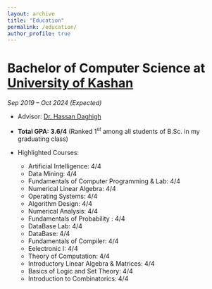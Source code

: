 ```yaml
---
layout: archive
title: "Education"
permalink: /education/
author_profile: true
---
```


# Bachelor of Computer Science at [University of Kashan](https://kashanu.ac.ir/en)

*Sep 2019 – Oct 2024 (Expected)*

- Advisor: [Dr. Hassan Daghigh   ](https://faculty.kashanu.ac.ir/daghigh/en)

- **Total GPA: 3.6/4**  (Ranked $1^s{^t}$ among all students of B.Sc. in my graduating class)

- Highlighted Courses:
   - Artificial Intelligence: 4/4
   - Data Mining: 4/4
   - Fundamentals of Computer Programming & Lab: 4/4
   - Numerical Linear Algebra: 4/4
   - Operating Systems: 4/4
   - Algorithm Design: 4/4
   - Numerical Analysis: 4/4
   - Fundamentals of Probability : 4/4
   - DataBase Lab: 4/4
   - DataBase: 4/4
   - Fundamentals of Compiler: 4/4
   - Eelectronic I: 4/4
   - Theory of Computation: 4/4
   - Introductory Linear Algebra & Matrices: 4/4
   - Basics of Logic and Set Theory: 4/4
   - Introduction to Combinatorics: 4/4

